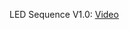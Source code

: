 LED Sequence V1.0: [Video](https://drive.google.com/file/d/1SCaQdeOLTvYT6pPImibunvqYoF2je7mB/view?usp=sharing)
